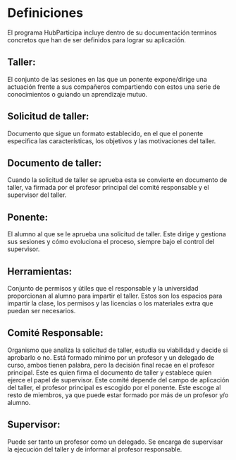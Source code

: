 # Definiciones
El programa HubParticipa incluye dentro de su documentación terminos concretos que han de ser definidos para lograr su aplicación.

## Taller: 
El conjunto de las sesiones en las que un ponente expone/dirige una actuación frente a sus compañeros compartiendo con estos una serie de conocimientos o guiando un aprendizaje mutuo.
## Solicitud de taller:
Documento que sigue un formato establecido, en el que el ponente especifica las características, los objetivos y las motivaciones del taller.
## Documento de taller:
Cuando la solicitud de taller se aprueba esta se convierte en documento de taller, va firmada por el profesor principal del comité responsable y el supervisor del taller.
## Ponente:
El alumno al que se le aprueba una solicitud de taller. Este dirige y gestiona sus sesiones y cómo evoluciona el proceso, siempre bajo el control del supervisor.
## Herramientas:
Conjunto de permisos y útiles que el responsable y la universidad proporcionan al alumno para impartir el taller. Estos son los espacios para impartir la clase, los permisos y las licencias o los materiales extra que puedan ser necesarios.
## Comité Responsable:
Organismo que analiza la solicitud de taller, estudia su viabilidad y decide si aprobarlo o no. Está formado mínimo por un profesor y un delegado de curso, ambos tienen palabra, pero la decisión final recae en el profesor principal. Este es quien firma el documento de taller y establece quien ejerce el papel de supervisor. Este comité depende del campo de aplicación del taller, el profesor principal es escogido por el ponente. Este escoge al resto de miembros, ya que puede estar formado por más de un profesor y/o alumno. 
## Supervisor: 
Puede ser tanto un profesor como un delegado. Se encarga de supervisar la ejecución del taller y de informar al profesor responsable.
